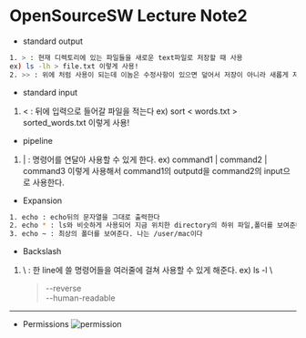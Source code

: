 # OpenSourceSW Lecture Note2

* standard output
```sh
1. > : 현재 디렉토리에 있는 파일들을 새로운 text파일로 저장할 때 사용
ex) ls -lh > file.txt 이렇게 사용!
2. >> : 위에 처럼 사용이 되는데 이놈은 수정사항이 있으면 덮어서 저장이 아니라 새롭게 저장하는 느낌
```

* standard input
1. < : 뒤에 입력으로 들어갈 파일을 적는다
ex) sort < words.txt > sorted_words.txt 이렇게 사용!

* pipeline 
1. | : 명령어를 연달아 사용할 수 있게 한다.
ex) command1 | command2 | command3 이렇게 사용해서 command1의 outputd을 command2의 input으로 사용한다.

* Expansion
```sh
1. echo : echo뒤의 문자열을 그대로 출력한다
2. echo * : ls와 비슷하게 사용되어 지금 위치한 directory의 하위 파일,폴더를 보여준다.
3. echo ~ : 최상의 폴더를 보여준다. 나는 /user/mac이다
```

* Backslash
1. \ : 한 line에 쓸 명령어들을 여러줄에 걸쳐 사용할 수 있게 해준다.
ex) ls -l \
    > --reverse \
    > --human-readable 

---
* Permissions
![permission](https://i0.wp.com/techbyexample.com/wp-content/uploads/2022/04/file-permissions.drawio-min.png?w=640&ssl=1.png)
